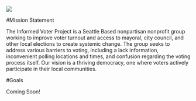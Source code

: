 ![](https://The-Informed-Voter-Project/website.github.io/pics/rem-vote.jpg)

#Mission Statement

The Informed Voter Project is a Seattle Based nonpartisan nonprofit group working to improve voter turnout and access to mayoral, city council, and other local elections to create systemic change. The group seeks to address various barriers to voting, including a lack information, inconvenient polling locations and times, and confusion regarding the voting process itself.
Our vision is a thriving democracy, one where voters actively participate in their local communities.

#Goals

Coming Soon!
